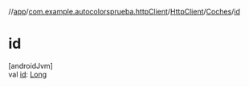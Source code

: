 //[app](../../../../index.md)/[com.example.autocolorsprueba.httpClient](../../index.md)/[HttpClient](../index.md)/[Coches](index.md)/[id](id.md)

# id

[androidJvm]\
val [id](id.md): [Long](https://kotlinlang.org/api/latest/jvm/stdlib/kotlin/-long/index.html)

